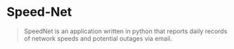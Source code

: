 # Speed-Net
> SpeedNet is an application written in python that reports daily records of network speeds and potential outages via email.
